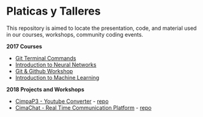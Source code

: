 
# Platicas y Talleres

This repository is aimed to locate the presentation, code, and material used in our courses, workshops, community coding events.

**2017 Courses**

 - [Git Terminal Commands](https://github.com/saulflores95/cimadev)
 - [Introduction to Neural Networks](https://github.com/cimadev/PlaticasTalleres/tree/master/2017/11_24_2017-Introduccion_Redes_Nueronales)
 - [Git & Github Workshop](https://github.com/cimadev/PlaticasTalleres/tree/master/2017/dec_7_Git_GitHub_WorkShop)
 - [Introduction to Machine Learning](https://github.com/cimadev/PlaticasTalleres/tree/master/2017/nov_10_Intro_Machine_Learning) 
 
**2018 Projects and Workshops**
 - [CimpaP3 - Youtube Converter](https://cimap3.now.sh) - [repo](https://github.com/saulflores95/youtubetomp3)
 - [CimaChat - Real Time Communication Platform](https://cimachat.now.sh) - [repo](https://github.com/cimadev/PlaticasTalleres/tree/master/2018/real-time-chat)
